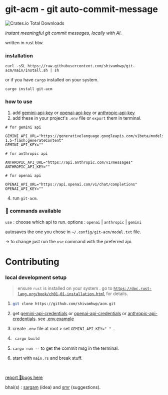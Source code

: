 # git-acm - git auto-commit-message

![Crates.io Total Downloads](https://img.shields.io/crates/d/git-acm)

_instant meaningful git commit messages, locally with AI_.

written in rust btw.

### installation

```
curl -sSL https://raw.githubusercontent.com/shivamhwp/git-acm/main/install.sh | sh
```

or
if you have `cargo` installed on your system.

```
cargo install git-acm
```

### how to use

1. add [gemini-api-key](https://aistudio.google.com/app/apikey) or [openai-api-key](https://platform.openai.com/api-keys) or [anthropic-api-key](https://console.anthropic.com/settings/keys)
2. add these in your project's `.env` file or `export` them in terminal.

```
# for gemini api

GEMINI_API_URL="https://generativelanguage.googleapis.com/v1beta/models/gemini-1.5-flash:generateContent"
GEMINI_API_KEY=""

# for anthropic api

ANTHROPIC_API_URL="https://api.anthropic.com/v1/messages"
ANTHROPIC_API_KEY=""

# for openai api

OPENAI_API_URL="https://api.openai.com/v1/chat/completions"
OPENAI_API_KEY=""

```

4. run `git-acm`.

### 📍 commands available

`use` : choose which api to run. options : `openai` | `anthropic` | `gemini`

autosaves the one you chose in `~/.config/git-acm/model.txt` file.

→ to change just run the `use` command with the preferred api.

# Contributing

### local development setup

> ensure `rust` is installed on your system . go to [`https://doc.rust-lang.org/book/ch01-01-installation.html`](https://doc.rust-lang.org/book/ch01-01-installation.html) for details.

1. ```bash
   git clone https://github.com/shivamhwp/acm.git
   ```

2. get [gemini-api-credentials](https://aistudio.google.com/app/apikey) or [openai-api-credentials](https://platform.openai.com/api-keys) or [anthropic-api-credentials](https://console.anthropic.com/settings/keys). see [.env.example](https://github.com/shivamhwp/git-acm/blob/main/.env.example)
3. create `.env` file at root > set `GEMINI_API_KEY=" " `.
4. ```bash
    cargo build
   ```
5. `cargo run --` to get the commit msg in the terminal.
6. start with `main.rs` and break stuff.

<br>

[report 🐞bugs here](https://x.com/shivamhwp)

bhai(s) : [sargam](https://x.com/sargampoudel) (idea) and [smr](https://x.com/smrdotgg) (suggestions).

<br>
